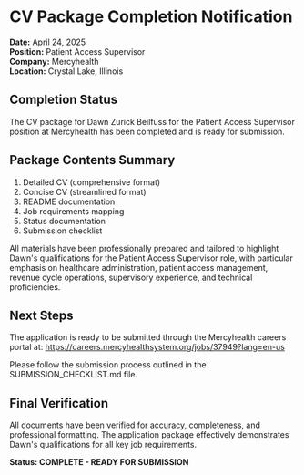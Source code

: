 # CV Package Completion Notification

**Date:** April 24, 2025  
**Position:** Patient Access Supervisor  
**Company:** Mercyhealth  
**Location:** Crystal Lake, Illinois

## Completion Status

The CV package for Dawn Zurick Beilfuss for the Patient Access Supervisor position at Mercyhealth has been completed and is ready for submission.

## Package Contents Summary

1. Detailed CV (comprehensive format)
2. Concise CV (streamlined format)
3. README documentation
4. Job requirements mapping
5. Status documentation
6. Submission checklist

All materials have been professionally prepared and tailored to highlight Dawn's qualifications for the Patient Access Supervisor role, with particular emphasis on healthcare administration, patient access management, revenue cycle operations, supervisory experience, and technical proficiencies.

## Next Steps

The application is ready to be submitted through the Mercyhealth careers portal at:
https://careers.mercyhealthsystem.org/jobs/37949?lang=en-us

Please follow the submission process outlined in the SUBMISSION_CHECKLIST.md file.

## Final Verification

All documents have been verified for accuracy, completeness, and professional formatting. The application package effectively demonstrates Dawn's qualifications for all key job requirements.

**Status: COMPLETE - READY FOR SUBMISSION**

